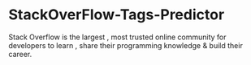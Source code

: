 # StackOverFlow-Tags-Predictor
Stack Overflow is the largest , most trusted online community for developers to learn , share their programming knowledge &amp; build their career.
